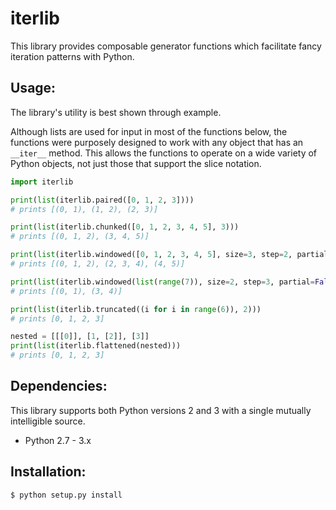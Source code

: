 iterlib
======
This library provides composable generator functions which facilitate fancy
iteration patterns with Python.

## Usage:
The library's utility is best shown through example.

Although lists are used for input in most of the functions below, the functions
were purposely designed to work with any object that has an `__iter__` method. 
This allows the functions to operate on a wide variety of Python objects, not 
just those that support the slice notation.
```python
import iterlib

print(list(iterlib.paired([0, 1, 2, 3])))
# prints [(0, 1), (1, 2), (2, 3)]

print(list(iterlib.chunked([0, 1, 2, 3, 4, 5], 3)))
# prints [(0, 1, 2), (3, 4, 5)]

print(list(iterlib.windowed([0, 1, 2, 3, 4, 5], size=3, step=2, partial=True)))
# prints [(0, 1, 2), (2, 3, 4), (4, 5)]

print(list(iterlib.windowed(list(range(7)), size=2, step=3, partial=False)))
# prints [(0, 1), (3, 4)]

print(list(iterlib.truncated((i for i in range(6)), 2)))
# prints [0, 1, 2, 3]

nested = [[[0]], [1, [2]], [3]]
print(list(iterlib.flattened(nested)))
# prints [0, 1, 2, 3]
```

## Dependencies:
This library supports both Python versions 2 and 3 with a single mutually
intelligible source.
* Python 2.7 - 3.x

## Installation:
```bash
$ python setup.py install
```
